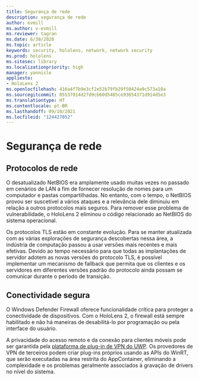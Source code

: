 ```yaml
---
title: Segurança de rede
description: segurança de rede
author: evmill
ms.author: v-evmill
ms.reviewer: tagran
ms.date: 6/30/2020
ms.topic: article
keywords: security, hololens, network, network security
ms.prod: hololens
ms.sitesec: library
ms.localizationpriority: high
manager: yannisle
appliesto:
- HoloLens 2
ms.openlocfilehash: 416a4f7b9e3cf2e52b79fb29f50424a9c573a18a
ms.sourcegitcommit: 05537014d27d9cb60d5485ce93654371d914d5e3
ms.translationtype: HT
ms.contentlocale: pt-BR
ms.lasthandoff: 09/10/2021
ms.locfileid: "124427052"
---
```

# <a name="network-security"></a>Segurança de rede

## <a name="network-protocols"></a>Protocolos de rede

O desatualizado NetBIOS era amplamente usado muitas vezes no passado em cenários de LAN a fim de fornecer resolução de nomes para um computador e pastas compartilhadas. No entanto, com o tempo, o NetBIOS provou ser suscetível a vários ataques e a relevância dele diminuiu em relação a outros protocolos mais seguros. Para remover esse problema de vulnerabilidade, o HoloLens 2 eliminou o código relacionado ao NetBIOS do sistema operacional.

Os protocolos TLS estão em constante evolução. Para se manter atualizada com as várias explorações de segurança descobertas nessa área, a indústria de computação passou a usar versões mais recentes e mais efetivas. Devido ao tempo necessário para que todas as implantações de servidor adotem as novas versões do protocolo TLS, é possível implementar um mecanismo de fallback que permita que os clientes e os servidores em diferentes versões padrão do protocolo ainda possam se comunicar durante o período de transição.

## <a name="secure-connectivity"></a>Conectividade segura 

O Windows Defender Firewall oferece funcionalidade crítica para proteger a conectividade de dispositivos. Com o HoloLens 2, o firewall está sempre habilitado e não há maneiras de desabilitá-lo por programação ou pela interface do usuário.

A privacidade do acesso remoto e da conexão para clientes móveis pode ser garantida pela [plataforma de plug-in de VPN do UWP](/uwp/api/Windows.Networking.Vpn?view=winrt-19041). Os provedores de VPN de terceiros podem criar plug-ins próprios usando as APIs do WinRT, que serão executadas na área restrita do AppContainer, eliminando a complexidade e os problemas geralmente associados à gravação de drivers no nível do sistema.
